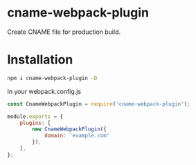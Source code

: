 # cname-webpack-plugin

Create CNAME file for production build.

# Installation

```sh
npm i cname-webpack-plugin -D
```

In your webpack.config.js

```javascript
const CnameWebpackPlugin = require('cname-webpack-plugin');

module.exports = {
    plugins: [
        new CnameWebpackPlugin({
            domain: 'example.com'
        }),
    ],
};
```